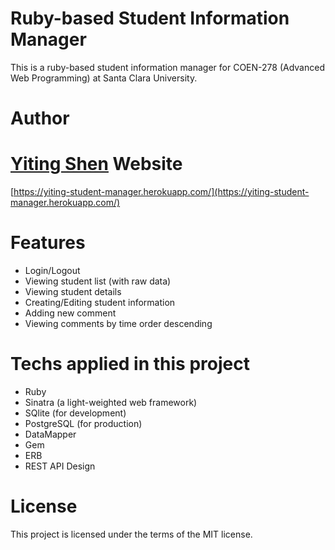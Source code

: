Ruby-based Student Information Manager
================================
This is a ruby-based student information manager for COEN-278 (Advanced Web Programming) at Santa Clara University.

Author
========
[Yiting Shen](https://www.linkedin.com/in/shenyiting/) 
Website
========
[https://yiting-student-manager.herokuapp.com/](https://yiting-student-manager.herokuapp.com/)

Features
=======

* Login/Logout
* Viewing student list (with raw data)
* Viewing student details
* Creating/Editing student information
* Adding new comment
* Viewing comments by time order descending

Techs applied in this project
=======

* Ruby
* Sinatra (a light-weighted web framework)
* SQlite (for development)
* PostgreSQL (for production)
* DataMapper
* Gem
* ERB
* REST API Design



License
=======

This project is licensed under the terms of the MIT license.
